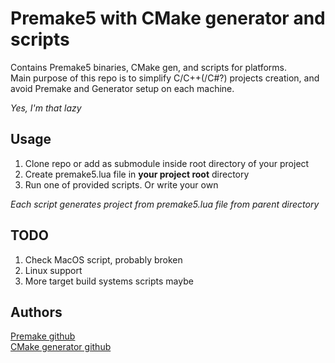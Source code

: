 # Premake5 with CMake generator and scripts

Contains Premake5 binaries, CMake gen, and scripts for platforms.  
Main purpose of this repo is to simplify C/C++(/C#?) projects creation, and avoid Premake and Generator setup on each machine.

*Yes, I'm that lazy*

## Usage
1. Clone repo or add as submodule inside root directory of your project
2. Create premake5.lua file in **your project root** directory
3. Run one of provided scripts. Or write your own

*Each script generates project from premake5.lua file from parent directory*

## TODO
1. Check MacOS script, probably broken
2. Linux support
3. More target build systems scripts maybe

## Authors

[Premake github](https://github.com/premake/premake-core)  
[CMake generator github](https://github.com/Enhex/premake-cmake)
